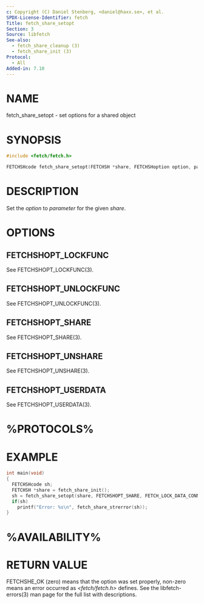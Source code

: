 ```yaml
---
c: Copyright (C) Daniel Stenberg, <daniel@haxx.se>, et al.
SPDX-License-Identifier: fetch
Title: fetch_share_setopt
Section: 3
Source: libfetch
See-also:
  - fetch_share_cleanup (3)
  - fetch_share_init (3)
Protocol:
  - All
Added-in: 7.10
---
```


# NAME

fetch_share_setopt - set options for a shared object

# SYNOPSIS

~~~c
#include <fetch/fetch.h>

FETCHSHcode fetch_share_setopt(FETCHSH *share, FETCHSHoption option, parameter);
~~~

# DESCRIPTION

Set the *option* to *parameter* for the given *share*.

# OPTIONS

## FETCHSHOPT_LOCKFUNC

See FETCHSHOPT_LOCKFUNC(3).

## FETCHSHOPT_UNLOCKFUNC

See FETCHSHOPT_UNLOCKFUNC(3).

## FETCHSHOPT_SHARE

See FETCHSHOPT_SHARE(3).

## FETCHSHOPT_UNSHARE

See FETCHSHOPT_UNSHARE(3).

## FETCHSHOPT_USERDATA

See FETCHSHOPT_USERDATA(3).

# %PROTOCOLS%

# EXAMPLE

~~~c
int main(void)
{
  FETCHSHcode sh;
  FETCHSH *share = fetch_share_init();
  sh = fetch_share_setopt(share, FETCHSHOPT_SHARE, FETCH_LOCK_DATA_CONNECT);
  if(sh)
    printf("Error: %s\n", fetch_share_strerror(sh));
}
~~~

# %AVAILABILITY%

# RETURN VALUE

FETCHSHE_OK (zero) means that the option was set properly, non-zero means an
error occurred as *\<fetch/fetch.h\>* defines. See the libfetch-errors(3) man
page for the full list with descriptions.
